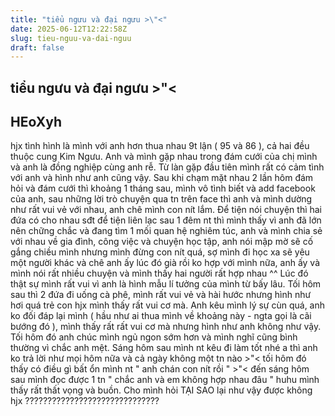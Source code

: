 ```yaml
---
title: "tiểu ngưu và đại ngưu >\"<"
date: 2025-06-12T12:22:58Z
slug: tieu-nguu-va-dai-nguu
draft: false
---
```


## tiểu ngưu và đại ngưu >"<

## HEoXyh

hjx tình hình là mình với anh hơn thua nhau 9t lận ( 95 và 86 ), cả hai đều thuộc cung Kim Ngưu. Anh và mình gặp nhau trong đám cưới của chị mình và anh là đồng nghiệp cùng anh rễ. Từ làn gặp đầu tiên mình rất có cảm tình với anh và hình như anh cũng vậy. Sau khi chạm mặt nhau 2 lần hôm đám hỏi và đám cưới thì khoảng 1 tháng sau, mình vô tình biết và add facebook của anh, sau những lời trò chuyện qua tn trên face thì anh và mình dường như rất vui vẻ với nhau, anh chê mình con nít lắm. Để tiện nói chuyện thì hai đứa có cho nhau sđt để tiện liên lạc sau 1 đêm nt thì mình thấy vì anh đã lớn nên chững chắc và đang tìm 1 mối quan hệ nghiêm túc, anh và mình chia sẻ với nhau về gia đình, công việc và chuyện học tập, anh nói mập mờ sẽ cố gắng chiều mình nhưng mình đừng con nít quá, sợ mình đi học xa sẽ yêu một người khác và chê anh ấy lúc đó già rồi ko hợp với mình nữa, anh ấy và mình nói rất nhiều chuyện và mình thấy hai người rất hợp nhau ^^ Lúc đó thật sự mình rất vui vì anh là hình mẫu lí tưởng của mình từ bấy lâu. Tối hôm sau thì 2 đứa đi uống cà phê, mình rất vui vẻ và hài hước nhưng hình như hơi quá trẻ con hjx mình thấy rất vui cơ mà. Anh kêu mình lý sự cùn quá, anh ko đối đáp lại mình ( hầu như ai thua mình về khoảng này - ngta gọi là cãi bướng đó ), mình thấy rất rất vui cơ mà nhưng hình như anh không như vậy. Tối hôm đó anh chúc mình ngủ ngon sớm hơn và mình nghĩ cũng bình thường vì chắc anh mệt. Sáng hôm sau mình nt kêu đi làm tốt nhé a thì anh ko trả lời như mọi hôm nữa và cả ngày không một tn nào >"< tối hôm đó thấy có điều gì bất ổn mình nt " anh chán con nít rồi " >"< đến sáng hôm sau mình đọc được 1 tn " chắc anh và em không hợp nhau đâu " huhu mình thấy rất thất vọng và buồn. Cho mình hỏi TẠI SAO lại như vậy được không hjx ??????????????????????????????